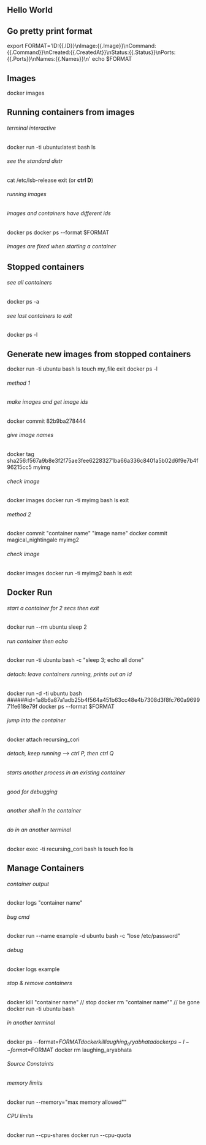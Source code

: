 ## Hello World
<!-- docker run hello-world -->

## Go pretty print format
export FORMAT='ID:{{.ID}}\nImage:{{.Image}}\nCommand:{{.Command}}\nCreated:{{.CreatedAt}}\nStatus:{{.Status}}\nPorts:{{.Ports}}\nNames:{{.Names}}\n'
echo $FORMAT

## Images
docker images

## Running containers from images
###### terminal interactive
docker run -ti ubuntu:latest bash
ls
###### see the standard distr
cat /etc/lsb-release
exit (or <b>ctrl D</b>)
###### running images
###### images and containers have different ids
docker ps
docker ps --format $FORMAT

###### images are fixed when starting a container


## Stopped containers
###### see all containers
docker ps -a
###### see last containers to exit
docker ps -l


## Generate new images from stopped containers
docker run -ti ubuntu bash
ls
touch my_file
exit
docker ps -l
###### method 1
###### make images and get image ids
docker commit 82b9ba278444
###### give image names
docker tag sha256:f567a9b8e3f2f75ae3fee62283271ba66a336c8401a5b02d6f9e7b4f96215cc5 myimg
###### check image
docker images
docker run -ti myimg bash
ls
exit
###### method 2
docker commit "container name" "image name"
docker commit magical_nightingale myimg2
###### check image
docker images
docker run -ti myimg2 bash
ls
exit


## Docker Run
###### start a container for 2 secs then exit
docker run --rm ubuntu sleep 2
###### run container then echo
docker run -ti ubuntu bash -c "sleep 3; echo all done"
###### detach: leave containers running, prints out an id
docker run -d -ti ubuntu bash  ######id=1a8b6a87a1adb25b4f564a451b63cc48e4b7308d3f8fc760a969971fe618e79f
docker ps --format $FORMAT
###### jump into the container
docker attach recursing_cori
###### detach, keep running --> ctrl P, then ctrl Q

###### starts another process in an existing container
###### good for debugging
###### another shell in the container
###### do in an another terminal
docker exec -ti recursing_cori bash
ls
touch foo
ls


## Manage Containers
###### container output
docker logs "container name"
###### bug cmd
docker run --name example -d ubuntu bash -c "lose /etc/password"
###### debug
docker logs example

###### stop & remove containers
docker kill "container name"  // stop
docker rm "container name""   // be gone
docker run -ti ubuntu bash
###### in another terminal
docker ps --format=$FORMAT
docker kill laughing_aryabhata
docker ps -l --format=$FORMAT
docker rm laughing_aryabhata

###### Source Constaints
###### memory limits
docker run --memory="max memory allowed""
###### CPU limits
docker run --cpu-shares
docker run --cpu-quota

























